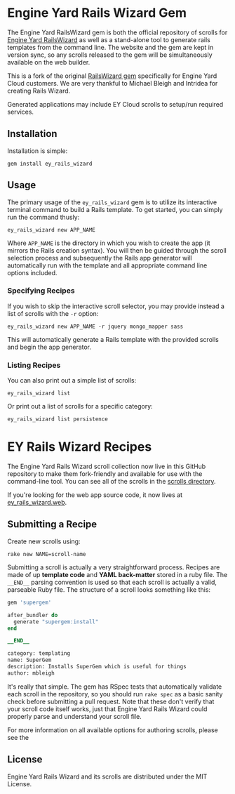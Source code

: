 # Engine Yard Rails Wizard Gem 

The Engine Yard RailsWizard gem is both the official repository of scrolls for [Engine Yard RailsWizard][1] as well as a stand-alone tool to generate rails templates from the command line. The website and the gem are kept in version sync, so any scrolls released to the gem will be simultaneously available on the web builder.

This is a fork of the original [RailsWizard gem][4] specifically for Engine Yard Cloud customers. We are very thankful to Michael Bleigh and Intridea for creating Rails Wizard.

Generated applications may include EY Cloud scrolls to setup/run required services.

## Installation

Installation is simple:

    gem install ey_rails_wizard

## Usage

The primary usage of the `ey_rails_wizard` gem is to utilize its interactive terminal command to build a Rails template. To get started, you can simply run the command thusly:

    ey_rails_wizard new APP_NAME

Where `APP_NAME` is the directory in which you wish to create the app (it mirrors the Rails creation syntax). You will then be guided through the scroll selection process and subsequently the Rails app generator will automatically run with the template and all appropriate command line options included.

### Specifying Recipes

If you wish to skip the interactive scroll selector, you may provide instead a list of scrolls with the `-r` option:

    ey_rails_wizard new APP_NAME -r jquery mongo_mapper sass

This will automatically generate a Rails template with the provided scrolls and begin the app generator.

### Listing Recipes

You can also print out a simple list of scrolls:

    ey_rails_wizard list

Or print out a list of scrolls for a specific category:

    ey_rails_wizard list persistence

# EY Rails Wizard Recipes

The Engine Yard Rails Wizard scroll collection now live in this GitHub repository to make them fork-friendly and available for use with the command-line tool. You can see all of the scrolls in the [scrolls directory][2].

If you're looking for the web app source code, it now lives at [ey_rails_wizard.web][3].

## Submitting a Recipe

Create new scrolls using:

    rake new NAME=scroll-name

Submitting a scroll is actually a very straightforward process. Recipes are made of up **template code** and **YAML back-matter** stored in a ruby file. The `__END__` parsing convention is used so that each scroll is actually a valid, parseable Ruby file. The structure of a scroll looks something like this:

```ruby
gem 'supergem'

after_bundler do
  generate "supergem:install"
end

__END__

category: templating
name: SuperGem
description: Installs SuperGem which is useful for things
author: mbleigh
```

It's really that simple. The gem has RSpec tests that automatically validate each scroll in the repository, so you should run `rake spec` as a basic sanity check before submitting a pull request. Note that these don't verify that your scroll code itself works, just that Engine Yard Rails Wizard could properly parse and understand your scroll file.

For more information on all available options for authoring scrolls,
please see the 

## License

Engine Yard Rails Wizard and its scrolls are distributed under the MIT License.

[1]:http://railswizard.engineyard.com/
[2]:https://github.com/engineyard/ey_rails_wizard/tree/master/scrolls
[3]:https://github.com/engineyard/ey_rails_wizard.web
[4]:https://github.com/intridea/rails_wizard
